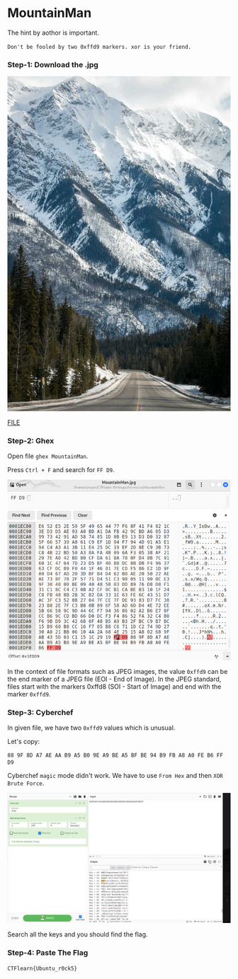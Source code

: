 # MountainMan       

The hint by aothor is important.

`Don't be fooled by two 0xffd9 markers. xor is your friend.`

### Step-1: Download the .jpg

![jpg](MountainMan.jpg)

[FILE](MountainMan.jpg)

### Step-2: Ghex 

Open file `ghex MountainMan`.

Press `Ctrl + F` and search for `FF D9`.

![ghex](mountainghex.png)

In the context of file formats such as JPEG images, the value `0xffd9` can be the end marker of a JPEG file (EOI - End of Image). In the JPEG standard, files start with the markers 0xffd8 (SOI - Start of Image) and end with the marker `0xffd9`.

### Step-3: Cyberchef

In given file, we have two `0xffd9` values which is unusual.

Let's copy:

```
88 9F 8D A7 AE AA B9 A5 B0 9E A9 BE A5 BF BE 94 B9 FB A8 A0 FE B6 FF D9
```

Cyberchef `magic` mode didn't work. We have to use `From Hex` and then `XOR Brute Force`.

![Cyberchef](mountaincyberchef.png)

Search all the keys and you should find the flag.

### Step-4: Paste The Flag

```
CTFlearn{Ubuntu_r0ck5}
```